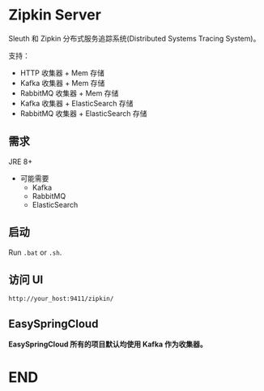 # Zipkin Server

Sleuth 和 Zipkin 分布式服务追踪系统(Distributed Systems Tracing System)。

支持：
- HTTP 收集器 + Mem 存储
- Kafka 收集器 + Mem 存储
- RabbitMQ 收集器  + Mem 存储
- Kafka 收集器 + ElasticSearch 存储
- RabbitMQ 收集器 + ElasticSearch 存储



## 需求

JRE 8+

- 可能需要
    - Kafka
	- RabbitMQ 
	- ElasticSearch 

## 启动

Run `.bat` or `.sh`.

## 访问 UI

`http://your_host:9411/zipkin/`

## EasySpringCloud

**EasySpringCloud 所有的项目默认均使用 Kafka 作为收集器。**

# END

